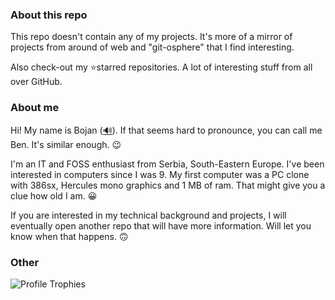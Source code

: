 ### About this repo

This repo doesn't contain any of my projects. It's more of a mirror of projects from around of web and "git-osphere" that I find interesting.

Also check-out my ⭐starred repositories. A lot of interesting stuff from all over GitHub. 

### About me

Hi! My name is Bojan ([🔊](https://forvo.com/word/bojan/)). If that seems hard to pronounce, you can call me Ben. It's similar enough. 😉

I'm an IT and FOSS enthusiast from Serbia, South-Eastern Europe. I've been interested in computers since I was 9. My first computer was a PC clone with 386sx, Hercules mono graphics and 1 MB of ram. That might give you a clue how old I am. 😀

If you are interested in my technical background and projects, I will eventually open another repo that will have more information. Will let you know when that happens. 🙃

### Other

![Profile Trophies](https://github-profile-trophy.vercel.app/?username=bocke)
